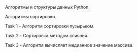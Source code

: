 Алгоритмы и структуры данных Python.

Алгоритмы сортировки.

Task 1 - Алгоритм сортировки пузырьком.

Task 2 - Сортировка методом слияния.

Task 3 - Алгоритм вычисляет медианное значение массива.
